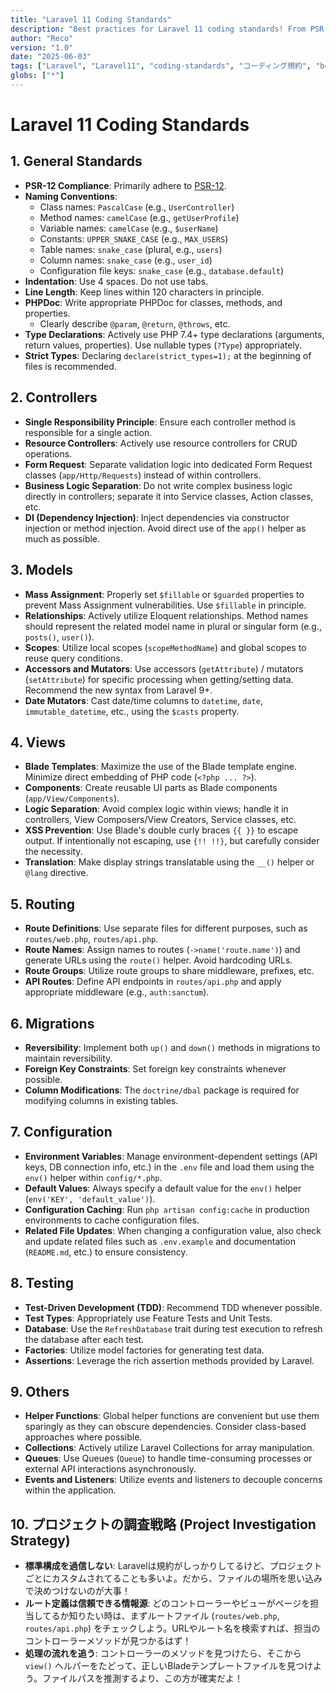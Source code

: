 ```yaml
---
title: "Laravel 11 Coding Standards"
description: "Best practices for Laravel 11 coding standards! From PSR-12 compliant standards to MVC components and testing, this guide is packed with tips to improve the quality of Laravel development!"
author: "Reco"
version: "1.0"
date: "2025-06-03"
tags: ["Laravel", "Laravel11", "coding-standards", "コーディング規約", "best-practices", "ベストプラクティス", "PHP", "PSR-12"]
globs: ["*"]
---
```

# Laravel 11 Coding Standards

## 1. General Standards

*   **PSR-12 Compliance**: Primarily adhere to [PSR-12](https://www.php-fig.org/psr/psr-12/).
*   **Naming Conventions**:
    *   Class names: `PascalCase` (e.g., `UserController`)
    *   Method names: `camelCase` (e.g., `getUserProfile`)
    *   Variable names: `camelCase` (e.g., `$userName`)
    *   Constants: `UPPER_SNAKE_CASE` (e.g., `MAX_USERS`)
    *   Table names: `snake_case` (plural, e.g., `users`)
    *   Column names: `snake_case` (e.g., `user_id`)
    *   Configuration file keys: `snake_case` (e.g., `database.default`)
*   **Indentation**: Use 4 spaces. Do not use tabs.
*   **Line Length**: Keep lines within 120 characters in principle.
*   **PHPDoc**: Write appropriate PHPDoc for classes, methods, and properties.
    *   Clearly describe `@param`, `@return`, `@throws`, etc.
*   **Type Declarations**: Actively use PHP 7.4+ type declarations (arguments, return values, properties). Use nullable types (`?Type`) appropriately.
*   **Strict Types**: Declaring `declare(strict_types=1);` at the beginning of files is recommended.

## 2. Controllers

*   **Single Responsibility Principle**: Ensure each controller method is responsible for a single action.
*   **Resource Controllers**: Actively use resource controllers for CRUD operations.
*   **Form Request**: Separate validation logic into dedicated Form Request classes (`app/Http/Requests`) instead of within controllers.
*   **Business Logic Separation**: Do not write complex business logic directly in controllers; separate it into Service classes, Action classes, etc.
*   **DI (Dependency Injection)**: Inject dependencies via constructor injection or method injection. Avoid direct use of the `app()` helper as much as possible.

## 3. Models

*   **Mass Assignment**: Properly set `$fillable` or `$guarded` properties to prevent Mass Assignment vulnerabilities. Use `$fillable` in principle.
*   **Relationships**: Actively utilize Eloquent relationships. Method names should represent the related model name in plural or singular form (e.g., `posts()`, `user()`).
*   **Scopes**: Utilize local scopes (`scopeMethodName`) and global scopes to reuse query conditions.
*   **Accessors and Mutators**: Use accessors (`getAttribute`) / mutators (`setAttribute`) for specific processing when getting/setting data. Recommend the new syntax from Laravel 9+.
*   **Date Mutators**: Cast date/time columns to `datetime`, `date`, `immutable_datetime`, etc., using the `$casts` property.

## 4. Views

*   **Blade Templates**: Maximize the use of the Blade template engine. Minimize direct embedding of PHP code (`<?php ... ?>`).
*   **Components**: Create reusable UI parts as Blade components (`app/View/Components`).
*   **Logic Separation**: Avoid complex logic within views; handle it in controllers, View Composers/View Creators, Service classes, etc.
*   **XSS Prevention**: Use Blade's double curly braces `{{ }}` to escape output. If intentionally not escaping, use `{!! !!}`, but carefully consider the necessity.
*   **Translation**: Make display strings translatable using the `__()` helper or `@lang` directive.

## 5. Routing

*   **Route Definitions**: Use separate files for different purposes, such as `routes/web.php`, `routes/api.php`.
*   **Route Names**: Assign names to routes (`->name('route.name')`) and generate URLs using the `route()` helper. Avoid hardcoding URLs.
*   **Route Groups**: Utilize route groups to share middleware, prefixes, etc.
*   **API Routes**: Define API endpoints in `routes/api.php` and apply appropriate middleware (e.g., `auth:sanctum`).

## 6. Migrations

*   **Reversibility**: Implement both `up()` and `down()` methods in migrations to maintain reversibility.
*   **Foreign Key Constraints**: Set foreign key constraints whenever possible.
*   **Column Modifications**: The `doctrine/dbal` package is required for modifying columns in existing tables.

## 7. Configuration

*   **Environment Variables**: Manage environment-dependent settings (API keys, DB connection info, etc.) in the `.env` file and load them using the `env()` helper within `config/*.php`.
*   **Default Values**: Always specify a default value for the `env()` helper (`env('KEY', 'default_value')`).
*   **Configuration Caching**: Run `php artisan config:cache` in production environments to cache configuration files.
*   **Related File Updates**: When changing a configuration value, also check and update related files such as `.env.example` and documentation (`README.md`, etc.) to ensure consistency.

## 8. Testing

*   **Test-Driven Development (TDD)**: Recommend TDD whenever possible.
*   **Test Types**: Appropriately use Feature Tests and Unit Tests.
*   **Database**: Use the `RefreshDatabase` trait during test execution to refresh the database after each test.
*   **Factories**: Utilize model factories for generating test data.
*   **Assertions**: Leverage the rich assertion methods provided by Laravel.

## 9. Others

*   **Helper Functions**: Global helper functions are convenient but use them sparingly as they can obscure dependencies. Consider class-based approaches where possible.
*   **Collections**: Actively utilize Laravel Collections for array manipulation.
*   **Queues**: Use Queues (`Queue`) to handle time-consuming processes or external API interactions asynchronously.
*   **Events and Listeners**: Utilize events and listeners to decouple concerns within the application.

## 10. プロジェクトの調査戦略 (Project Investigation Strategy)

*   **標準構成を過信しない**: Laravelは規約がしっかりしてるけど、プロジェクトごとにカスタムされてることも多いよ。だから、ファイルの場所を思い込みで決めつけないのが大事！
*   **ルート定義は信頼できる情報源**: どのコントローラーやビューがページを担当してるか知りたい時は、まずルートファイル (`routes/web.php`, `routes/api.php`) をチェックしよう。URLやルート名を検索すれば、担当のコントローラーメソッドが見つかるはず！
*   **処理の流れを追う**: コントローラーのメソッドを見つけたら、そこから `view()` ヘルパーをたどって、正しいBladeテンプレートファイルを見つけよう。ファイルパスを推測するより、この方が確実だよ！
